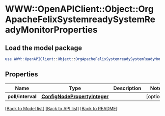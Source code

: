# WWW::OpenAPIClient::Object::OrgApacheFelixSystemreadySystemReadyMonitorProperties

## Load the model package
```perl
use WWW::OpenAPIClient::Object::OrgApacheFelixSystemreadySystemReadyMonitorProperties;
```

## Properties
Name | Type | Description | Notes
------------ | ------------- | ------------- | -------------
**poll/interval** | [**ConfigNodePropertyInteger**](ConfigNodePropertyInteger.md) |  | [optional] 

[[Back to Model list]](../README.md#documentation-for-models) [[Back to API list]](../README.md#documentation-for-api-endpoints) [[Back to README]](../README.md)


